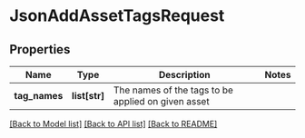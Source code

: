 # JsonAddAssetTagsRequest

## Properties
Name | Type | Description | Notes
------------ | ------------- | ------------- | -------------
**tag_names** | **list[str]** | The names of the tags to be applied on given asset | 

[[Back to Model list]](../README.md#documentation-for-models) [[Back to API list]](../README.md#documentation-for-api-endpoints) [[Back to README]](../README.md)


